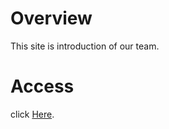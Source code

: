 # Overview
This site is introduction of our team.

# Access
click <a href="https://tokuyama-it.github.io" target="_brank">Here<a>.
